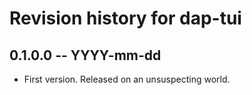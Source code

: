 # Revision history for dap-tui

## 0.1.0.0 -- YYYY-mm-dd

* First version. Released on an unsuspecting world.
